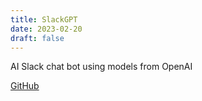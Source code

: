 ```yaml
---
title: SlackGPT
date: 2023-02-20
draft: false
---
```


AI Slack chat bot using models from OpenAI

[GitHub](https://github.com/dbut2/SlackGPT)
